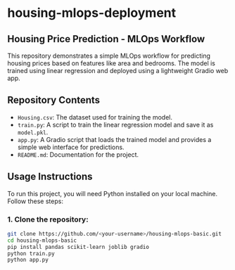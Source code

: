 # housing-mlops-deployment

## Housing Price Prediction - MLOps Workflow

This repository demonstrates a simple MLOps workflow for predicting housing prices based on features like area and bedrooms. The model is trained using linear regression and deployed using a lightweight Gradio web app.

## Repository Contents

- `Housing.csv`: The dataset used for training the model.
- `train.py`: A script to train the linear regression model and save it as `model.pkl`.
- `app.py`: A Gradio script that loads the trained model and provides a simple web interface for predictions.
- `README.md`: Documentation for the project.

## Usage Instructions

To run this project, you will need Python installed on your local machine. Follow these steps:

### 1. Clone the repository:

```bash
git clone https://github.com/<your-username>/housing-mlops-basic.git
cd housing-mlops-basic
pip install pandas scikit-learn joblib gradio
python train.py
python app.py
